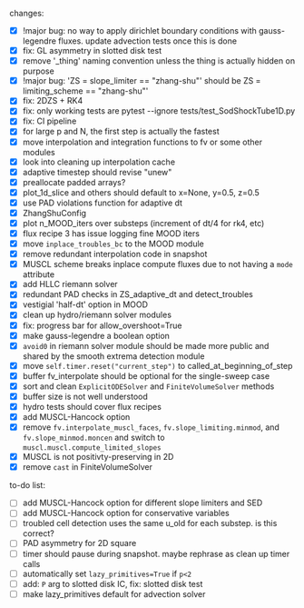 changes:
- [x] !major bug: no way to apply dirichlet boundary conditions with gauss-legendre fluxes. update advection tests once this is done
- [x] fix: GL asymmetry in slotted disk test
- [x] remove '_thing' naming convention unless the thing is actually hidden on purpose
- [x] !major bug: 'ZS = slope_limiter == "zhang-shu"' should be ZS = limiting_scheme == "zhang-shu"'
- [x] fix: 2DZS + RK4
- [x] fix: only working tests are pytest --ignore tests/test_SodShockTube1D.py
- [x] fix: CI pipeline
- [x] for large p and N, the first step is actually the fastest
- [x] move interpolation and integration functions to fv or some other modules
- [x] look into cleaning up interpolation cache
- [x] adaptive timestep should revise "unew"
- [x] preallocate padded arrays?
- [x] plot_1d_slice and others should default to x=None, y=0.5, z=0.5
- [x] use PAD violations function for adaptive dt
- [x] ZhangShuConfig
- [x] plot n_MOOD_iters over substeps (increment of dt/4 for rk4, etc)
- [x] flux recipe 3 has issue logging fine MOOD iters
- [x] move `inplace_troubles_bc` to the MOOD module
- [x] remove redundant interpolation code in snapshot
- [x] MUSCL scheme breaks inplace compute fluxes due to not having a `mode` attribute
- [x] add HLLC riemann solver
- [x] redundant PAD checks in ZS_adaptive_dt and detect_troubles
- [x] vestigial 'half-dt' option in MOOD
- [x] clean up hydro/riemann solver modules
- [x] fix: progress bar for allow_overshoot=True
- [x] make gauss-legendre a boolean option
- [x] `avoid0` in riemann solver module should be made more public and shared by the smooth extrema detection module
- [x] move `self.timer.reset("current_step")` to called_at_beginning_of_step
- [x] buffer fv_interpolate should be optional for the single-sweep case
- [x] sort and clean `ExplicitODESolver` and `FiniteVolumeSolver` methods
- [x] buffer size is not well understood
- [x] hydro tests should cover flux recipes
- [x] add MUSCL-Hancock option
- [x] remove `fv.interpolate_muscl_faces`, `fv.slope_limiting.minmod`, and `fv.slope_minmod.moncen` and switch to `muscl.muscl.compute_limited_slopes`
- [x] MUSCL is not positivty-preserving in 2D
- [x] remove `cast` in FiniteVolumeSolver

to-do list:
- [ ] add MUSCL-Hancock option for different slope limiters and SED
- [ ] add MUSCL-Hancock option for conservative variables
- [ ] troubled cell detection uses the same u_old for each substep. is this correct?
- [ ] PAD asymmetry for 2D square
- [ ] timer should pause during snapshot. maybe rephrase as clean up timer calls
- [ ] automatically set `lazy_primitives=True` if `p<2`
- [ ] add: `P` arg to slotted disk IC, fix: slotted disk test
- [ ] make lazy_primitives default for advection solver
